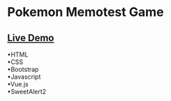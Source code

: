 # Pokemon Memotest Game
## [Live Demo](https://nachokai.github.io/pokemon-memotest/)  
•HTML  
•CSS  
•Bootstrap  
•Javascript  
•Vue.js  
•SweetAlert2  
